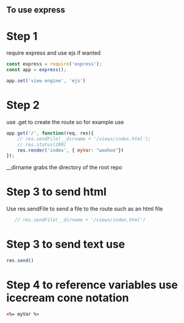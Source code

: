 <!-- When you're finished updating your node & express readme, copy-paste it into here for submission! -->
## To use express
# Step 1

require express and use ejs if wanted
```js
const express = require('express');
const app = express();

app.set('view engine', 'ejs')
```

# Step 2
use .get to create the route so for example use
```js
app.get('/', function(req, res){
    // res.sendFile(__dirname + '/views/index.html');
    // res.status(200)
    res.render('index', { myVar: "woohoo"})
});
```

__dirname grabs the directory of the root repo

# Step 3 to send html
Use res.sendFile  to send a file to the route such as an html file
```js
   // res.sendFile(__dirname + '/views/index.html')
   ```
   
# Step 3 to send text use

```js
res.send()
```

# Step 4 to reference variables use icecream cone notation
```html
<%= myVar %>
```
